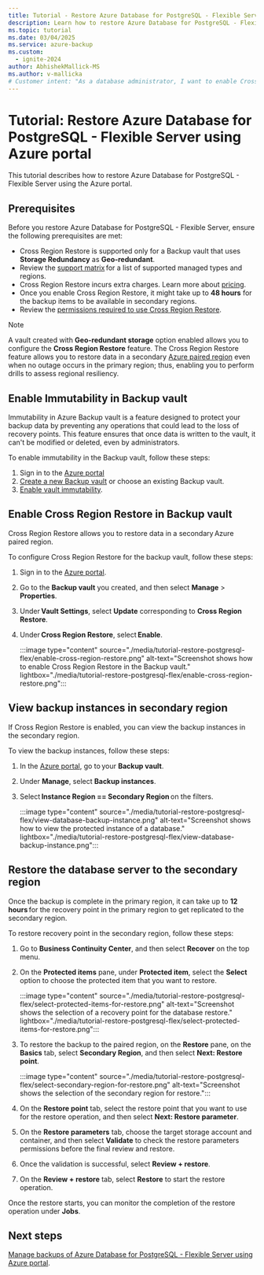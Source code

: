 ```yaml
---
title: Tutorial - Restore Azure Database for PostgreSQL - Flexible Server using Azure portal
description: Learn how to restore Azure Database for PostgreSQL - Flexible Server using Azure portal.
ms.topic: tutorial
ms.date: 03/04/2025
ms.service: azure-backup
ms.custom:
  - ignite-2024
author: AbhishekMallick-MS
ms.author: v-mallicka
# Customer intent: "As a database administrator, I want to enable Cross Region Restore for Azure Database for PostgreSQL, so that I can ensure data recovery and perform resiliency drills in a secondary region."
---
```


# Tutorial: Restore Azure Database for PostgreSQL - Flexible Server using Azure portal

This tutorial describes how to restore Azure Database for PostgreSQL - Flexible Server using the Azure portal. 

## Prerequisites

Before you restore Azure Database for PostgreSQL - Flexible Server, ensure the following prerequisites are met:

- Cross Region Restore is supported only for a Backup vault that uses **Storage Redundancy** as **Geo-redundant**.
- Review the [support matrix](backup-azure-database-postgresql-flex-support-matrix.md) for a list of supported managed types and regions.
- Cross Region Restore incurs extra charges. Learn more about [pricing](https://azure.microsoft.com/pricing/details/backup/).
- Once you enable Cross Region Restore, it might take up to **48 hours** for the backup items to be available in secondary regions.
- Review the [permissions required to use Cross Region Restore](backup-rbac-rs-vault.md#minimum-role-requirements-for-azure-vm-backup). 

>[!Note]
>A vault created with **Geo-redundant storage** option enabled allows you to configure the **Cross Region Restore** feature. The Cross Region Restore feature allows you to restore data in a secondary [Azure paired region](/azure/availability-zones/cross-region-replication-azure) even when no outage occurs in the primary region; thus, enabling you to perform drills to assess regional resiliency. 

## Enable Immutability in Backup vault

Immutability in Azure Backup vault is a feature designed to protect your backup data by preventing any operations that could lead to the loss of recovery points. This feature ensures that once data is written to the vault, it can't be modified or deleted, even by administrators.

To enable immutability in the Backup vault, follow these steps:

1. Sign in to the [Azure portal](https://portal.azure.com/)
2.	[Create a new Backup vault](create-manage-backup-vault.md#create-backup-vault) or choose an existing Backup vault.
3.	[Enable vault immutability](backup-azure-immutable-vault-how-to-manage.md?tabs=backup-vault#enable-immutable-vault).

## Enable Cross Region Restore in Backup vault

Cross Region Restore allows you to restore data in a secondary Azure paired region. 

To configure Cross Region Restore for the backup vault, follow these steps:

1. Sign in to the [Azure portal](https://portal.azure.com/).
2. Go to the **Backup vault** you created, and then select **Manage** > **Properties**.
3. Under **Vault Settings**, select **Update** corresponding to **Cross Region Restore**.
4. Under **Cross Region Restore**, select **Enable**.

   :::image type="content" source="./media/tutorial-restore-postgresql-flex/enable-cross-region-restore.png" alt-text="Screenshot shows how to enable Cross Region Restore in the Backup vault." lightbox="./media/tutorial-restore-postgresql-flex/enable-cross-region-restore.png":::

## View backup instances in secondary region

If Cross Region Restore is enabled, you can view the backup instances in the secondary region.

To view the backup instances, follow these steps:

1. In the [Azure portal](https://portal.azure.com/), go to your **Backup vault**.
2. Under **Manage**, select **Backup instances**.
3. Select **Instance Region == Secondary Region** on the filters.

   :::image type="content" source="./media/tutorial-restore-postgresql-flex/view-database-backup-instance.png" alt-text="Screenshot shows how to view the protected instance of a database." lightbox="./media/tutorial-restore-postgresql-flex/view-database-backup-instance.png":::

## Restore the database server to the secondary region

Once the backup is complete in the primary region, it can take up to **12 hours** for the recovery point in the primary region to get replicated to the secondary region.


To restore recovery point in the secondary region, follow these steps:

1. Go to **Business Continuity Center**, and then select **Recover** on the top menu.
2. On the **Protected items** pane, under **Protected item**, select the **Select** option to choose the protected item that you want to restore.

   :::image type="content" source="./media/tutorial-restore-postgresql-flex/select-protected-items-for-restore.png" alt-text="Screenshot shows the selection of a recovery point for the database restore." lightbox="./media/tutorial-restore-postgresql-flex/select-protected-items-for-restore.png":::

3. To restore the backup to the paired region, on the **Restore** pane, on the **Basics** tab, select **Secondary Region**, and then select **Next: Restore point**.

   :::image type="content" source="./media/tutorial-restore-postgresql-flex/select-secondary-region-for-restore.png" alt-text="Screenshot shows the selection of the secondary region for restore.":::

4. On the **Restore point** tab, select the restore point that you want to use for the restore operation, and then select **Next: Restore parameter**.
5. On the **Restore parameters** tab, choose the target storage account and container, and then select **Validate** to check the restore parameters permissions before the final review and restore.
6. Once the validation is successful, select **Review + restore**.
7. On the **Review + restore** tab, select **Restore** to start the restore operation.

Once the restore starts, you can monitor the completion of the restore operation under **Jobs**.


## Next steps

[Manage backups of Azure Database for PostgreSQL - Flexible Server using Azure portal](backup-azure-database-postgresql-flex-manage.md).